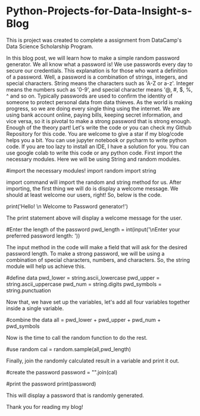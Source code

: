 # Python-Projects-for-Data-Insight-s-Blog
This is project was created to complete a assignment from DataCamp's Data Science Scholarship Program. 

In this blog post, we will learn how to make a simple random password generator. 
We all know what a password is! We use passwords every day to secure our credentials. This explanation is for those who want a definition of a password. Well, a password is a combination of strings, integers, and special characters. 
String means the characters such as 'A-Z or a-z'.
 Integer means the numbers such as '0-9', and special character means '@, #, $, %, ^ and so on. 
Typically passwords are used to confirm the identity of someone to protect personal data from data thieves. As the world is making progress, so we are doing every single thing using the internet. We are using bank account online, paying bills, keeping secret information, and vice versa, so it is pivotal to make a strong password that is strong enough.  
Enough of the theory part! Let's write the code or you can check my Github Repository for this code. You are welcome to give a star if my blog/code helps you a bit. 
You can use jupyter notebook or pycharm to write python code. If you are too lazy to install an IDE, I have a solution for you. You can use google colab to write this code or any python code. 
First import the necessary modules. Here we will be using String and random modules. 

#import the necessary modules!
import random
import string

import command will import the random and string method for us. After importing, the first thing we will do is display a welcome message. We should at least welcome our users, right! So, below is the code.

print('Hello! \n Welcome to Password generator!')

The print statement above will display a welcome message for the user. 

#Enter the length of the password
pwd_length = int(input('\nEnter your preferred password length: '))  




The input method in the code will make a field that will ask for the desired password length. To make a strong password, we will be using a combination of special characters, numbers, and characters. So, the string module will help us achieve this. 

#define data
pwd_lower = string.ascii_lowercase
pwd_upper = string.ascii_uppercase
pwd_num = string.digits
pwd_symbols = string.punctuation

Now that, we have set up the variables, let's add all four variables together inside a single variable. 


#combine the data
all = pwd_lower + pwd_upper + pwd_num + pwd_symbols

Now is the time to call the random function to do the rest. 

#use random 
cal = random.sample(all,pwd_length)

Finally, join the randomly calculated result in a variable and print it out. 

#create the password 
password = "".join(cal)

#print the password
print(password)

This will display a password that is randomly generated. 


Thank you for reading my blog! 
